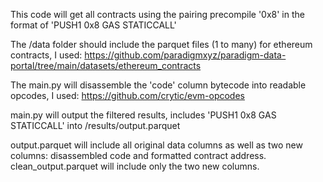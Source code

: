 This code will get all contracts using the pairing precompile '0x8' in the format of 'PUSH1 0x8 GAS STATICCALL'

The /data folder should include the parquet files (1 to many) for ethereum contracts, I used:
https://github.com/paradigmxyz/paradigm-data-portal/tree/main/datasets/ethereum_contracts

The main.py will disassemble the 'code' column bytecode into readable opcodes, I used:
https://github.com/crytic/evm-opcodes

main.py will output the filtered results, includes 'PUSH1 0x8 GAS STATICCALL' into /results/output.parquet

output.parquet will include all original data columns as well as two new columns:
disassembled code and formatted contract address. clean_output.parquet will include only the two new columns.